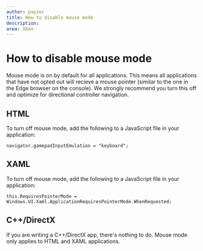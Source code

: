 ```yaml
---
author: payzer
title: How to disable mouse mode
description: 
area: Xbox
---
```


# How to disable mouse mode
Mouse mode is on by default for all applications. This means all applications that have not opted out will recieve a mouse pointer (similar to the one in the Edge browser on the console). We strongly recommend you turn this off and optimize for directional controller navigation.   
   
## HTML   
To turn off mouse mode, add the following to a JavaScript file in your application:   
   
`navigator.gamepadInputEmulation = "keyboard";`   

## XAML    
To turn off mouse mode, add the following to a JavaScript file in your application:   
   
`this.RequiresPointerMode = Windows.UI.Xaml.ApplicationRequiresPointerMode.WhenRequested;`   

## C++/DirectX   
If you are writing a C++/DirectX app, there's nothing to do. Mouse mode only applies to HTML and XAML applications.
